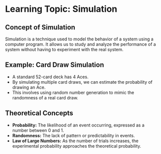 # Learning Topic: Simulation

## Concept of Simulation
Simulation is a technique used to model the behavior of a system using a computer program. It allows us to study and analyze the performance of a system without having to experiment with the real system.

## Example: Card Draw Simulation
- A standard 52-card deck has 4 Aces.
- By simulating multiple card draws, we can estimate the probability of drawing an Ace.
- This involves using random number generation to mimic the randomness of a real card draw.

## Theoretical Concepts
- **Probability:** The likelihood of an event occurring, expressed as a number between 0 and 1.
- **Randomness:** The lack of pattern or predictability in events.
- **Law of Large Numbers:** As the number of trials increases, the experimental probability approaches the theoretical probability.